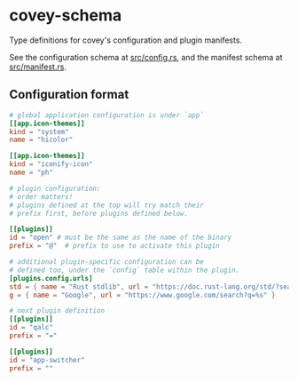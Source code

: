 # covey-schema

Type definitions for covey's configuration and plugin manifests.

See the configuration schema at [src/config.rs](./src/config.rs), and the manifest schema at [src/manifest.rs](./src/manifest.rs).

## Configuration format

```toml
# global application configuration is under `app`
[[app.icon-themes]]
kind = "system"
name = "hicolor"

[[app.icon-themes]]
kind = "iconify-icon"
name = "ph"

# plugin configuration:
# order matters!
# plugins defined at the top will try match their
# prefix first, before plugins defined below.

[[plugins]]
id = "open" # must be the same as the name of the binary
prefix = "@"  # prefix to use to activate this plugin

# additional plugin-specific configuration can be
# defined too, under the `config` table within the plugin.
[plugins.config.urls]
std = { name = "Rust stdlib", url = "https://doc.rust-lang.org/std/?search=%s" }
g = { name = "Google", url = "https://www.google.com/search?q=%s" }

# next plugin definition
[[plugins]]
id = "qalc"
prefix = "="

[[plugins]]
id = "app-switcher"
prefix = ""
```
